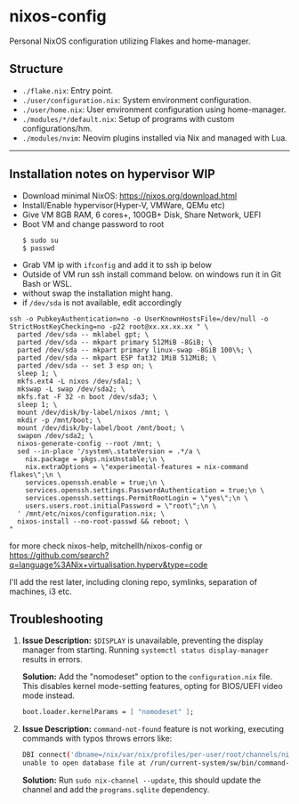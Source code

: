 # nixos-config

Personal NixOS configuration utilizing Flakes and home-manager.

## Structure

- `./flake.nix`: Entry point.
- `./user/configuration.nix`: System environment configuration.
- `./user/home.nix`: User environment configuration using home-manager.
- `./modules/*/default.nix`: Setup of programs with custom configurations/hm.
- `./modules/nvim`: Neovim plugins installed via Nix and managed with Lua.

----
## Installation notes on hypervisor WIP
* Download minimal NixOS: https://nixos.org/download.html
* Install/Enable hypervisor(Hyper-V, VMWare, QEMu etc)
* Give VM 8GB RAM, 6 cores+, 100GB+ Disk, Share Network, UEFI
* Boot VM and change password to root
  ```
  $ sudo su
  $ passwd
  ```
* Grab VM ip with `ifconfig` and add it to ssh ip below
* Outside of VM run ssh install command below. on windows run it in Git Bash or WSL.
* without swap the installation might hang.
* if `/dev/sda` is not available, edit accordingly
```
ssh -o PubkeyAuthentication=no -o UserKnownHostsFile=/dev/null -o StrictHostKeyChecking=no -p22 root@xx.xx.xx.xx " \
  parted /dev/sda -- mklabel gpt; \
  parted /dev/sda -- mkpart primary 512MiB -8GiB; \
  parted /dev/sda -- mkpart primary linux-swap -8GiB 100\%; \
  parted /dev/sda -- mkpart ESP fat32 1MiB 512MiB; \
  parted /dev/sda -- set 3 esp on; \
  sleep 1; \
  mkfs.ext4 -L nixos /dev/sda1; \
  mkswap -L swap /dev/sda2; \
  mkfs.fat -F 32 -n boot /dev/sda3; \
  sleep 1; \
  mount /dev/disk/by-label/nixos /mnt; \
  mkdir -p /mnt/boot; \
  mount /dev/disk/by-label/boot /mnt/boot; \
  swapon /dev/sda2; \
  nixos-generate-config --root /mnt; \
  sed --in-place '/system\.stateVersion = .*/a \
    nix.package = pkgs.nixUnstable;\n \
    nix.extraOptions = \"experimental-features = nix-command flakes\";\n \
    services.openssh.enable = true;\n \
    services.openssh.settings.PasswordAuthentication = true;\n \
    services.openssh.settings.PermitRootLogin = \"yes\";\n \
    users.users.root.initialPassword = \"root\";\n \
  ' /mnt/etc/nixos/configuration.nix; \
  nixos-install --no-root-passwd && reboot; \
"
```
for more check nixos-help, mitchellh/nixos-config or https://github.com/search?q=language%3ANix+virtualisation.hyperv&type=code 


I'll add the rest later, including cloning repo, symlinks, separation of machines, i3 etc.
## Troubleshooting
1. **Issue Description:** `$DISPLAY` is unavailable, preventing the display manager from starting. Running `systemctl status display-manager` results in errors.

   **Solution:** Add the "nomodeset" option to the `configuration.nix` file. This disables kernel mode-setting features, opting for BIOS/UEFI video mode instead.

   ```nix
   boot.loader.kernelParams = [ "nomodeset" ];
   ```
2. **Issue Description:** `command-not-found` feature is not working, executing commands with typos throws errors like:
   ```bash
   DBI connect('dbname=/nix/var/nix/profiles/per-user/root/channels/nixos/programs.sqlite','',...) failed:
   unable to open database file at /run/current-system/sw/bin/command-not-found line 13.
   ```
   **Solution:** Run `sudo nix-channel --update`, this should update the channel and add the `programs.sqlite` dependency. 
